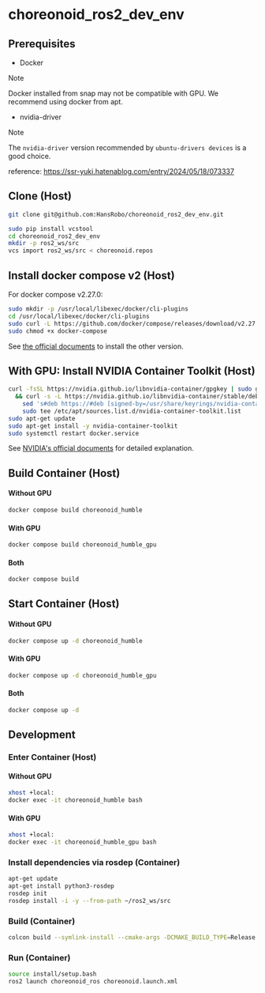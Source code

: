 # choreonoid_ros2_dev_env

## Prerequisites

- Docker

> [!NOTE]
> Docker installed from snap may not be compatible with GPU.
> We recommend using docker from apt.

- nvidia-driver

> [!NOTE]
> The `nvidia-driver` version recommended by `ubuntu-drivers devices` is a good choice.

reference: https://ssr-yuki.hatenablog.com/entry/2024/05/18/073337

## Clone (Host)

```bash
git clone git@github.com:HansRobo/choreonoid_ros2_dev_env.git
```

```bash
sudo pip install vcstool
cd choreonoid_ros2_dev_env
mkdir -p ros2_ws/src
vcs import ros2_ws/src < choreonoid.repos
```

## Install docker compose v2 (Host)

For docker compose v2.27.0:

```bash
sudo mkdir -p /usr/local/libexec/docker/cli-plugins
cd /usr/local/libexec/docker/cli-plugins
sudo curl -L https://github.com/docker/compose/releases/download/v2.27.0/docker-compose-linux-x86_64 -o docker-compose
sudo chmod +x docker-compose
```

See [the official documents](https://docs.docker.com/compose/install/linux/) to install the other version.

## With GPU: Install NVIDIA Container Toolkit (Host)

```bash
curl -fsSL https://nvidia.github.io/libnvidia-container/gpgkey | sudo gpg --dearmor -o /usr/share/keyrings/nvidia-container-toolkit-keyring.gpg \
  && curl -s -L https://nvidia.github.io/libnvidia-container/stable/deb/nvidia-container-toolkit.list | \
    sed 's#deb https://#deb [signed-by=/usr/share/keyrings/nvidia-container-toolkit-keyring.gpg] https://#g' | \
    sudo tee /etc/apt/sources.list.d/nvidia-container-toolkit.list
sudo apt-get update
sudo apt-get install -y nvidia-container-toolkit
sudo systemctl restart docker.service
```

See [NVIDIA's official documents](https://docs.nvidia.com/datacenter/cloud-native/container-toolkit/latest/install-guide.html) for detailed explanation.

## Build Container (Host)

#### Without GPU

```bash
docker compose build choreonoid_humble
```

#### With GPU

```bash
docker compose build choreonoid_humble_gpu
```

#### Both

```bash
docker compose build
```

## Start Container (Host)

#### Without GPU

```bash
docker compose up -d choreonoid_humble
```

#### With GPU

```bash
docker compose up -d choreonoid_humble_gpu
```

#### Both

```bash
docker compose up -d
```

## Development

### Enter Container (Host)

#### Without GPU

```bash
xhost +local:
docker exec -it choreonoid_humble bash
```

#### With GPU

```bash
xhost +local:
docker exec -it choreonoid_humble_gpu bash
```

### Install dependencies via rosdep (Container)

```bash
apt-get update
apt-get install python3-rosdep
rosdep init
rosdep install -i -y --from-path ~/ros2_ws/src
```

### Build (Container)

```bash
colcon build --symlink-install --cmake-args -DCMAKE_BUILD_TYPE=Release
```

### Run (Container)

```bash
source install/setup.bash
ros2 launch choreonoid_ros choreonoid.launch.xml
```
